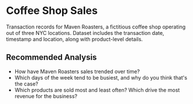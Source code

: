 # Coffee Shop Sales

Transaction records for Maven Roasters, a fictitious coffee shop operating out of three NYC locations. Dataset includes the transaction date, timestamp and location, along with product-level details.

## Recommended Analysis

- How have Maven Roasters sales trended over time?
- Which days of the week tend to be busiest, and why do you think that's the case?
- Which products are sold most and least often? Which drive the most revenue for the business?

